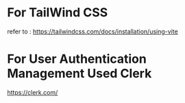 # For TailWind CSS
refer to : https://tailwindcss.com/docs/installation/using-vite

# For User Authentication Management Used Clerk
https://clerk.com/
